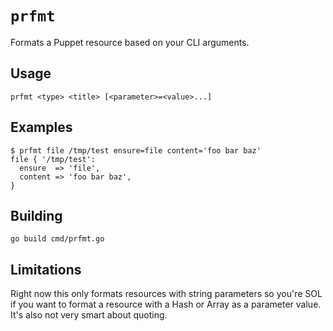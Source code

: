 # `prfmt`

Formats a Puppet resource based on your CLI arguments.

## Usage

`prfmt <type> <title> [<parameter>=<value>...]`

## Examples

```
$ prfmt file /tmp/test ensure=file content='foo bar baz'
file { '/tmp/test':
  ensure  => 'file',
  content => 'foo bar baz',
}
```

## Building

```
go build cmd/prfmt.go
```

## Limitations

Right now this only formats resources with string parameters so you're SOL if you want to format a resource with a Hash or Array as a parameter value. It's also not very smart about quoting.
